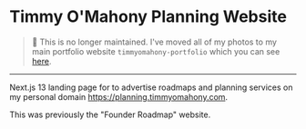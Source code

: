 # Timmy O'Mahony Planning Website

> 🔔 This is no longer maintained. I've moved all of my photos to my main portfolio website `timmyomahony-portfolio` which you can see [here](https://github.com/timmyomahony/timmyomahony-portfolio). 

---

Next.js 13 landing page for to advertise roadmaps and planning services on my personal domain https://planning.timmyomahony.com.

This was previously the "Founder Roadmap" website.
